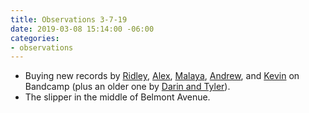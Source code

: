 ```yaml
---
title: Observations 3-7-19
date: 2019-03-08 15:14:00 -06:00
categories:
- observations
---
```


- Buying new records by [Ridley](https://poormoi.bandcamp.com/album/-), [Alex](https://joshuavirtue.bandcamp.com/album/post-faith-dialogues), [Malaya](https://side-action.bandcamp.com/album/demo), [Andrew](https://junglegreen.bandcamp.com/album/in-the-morning-im-so-down-and-all-that-i-want-is-your-love), and [Kevin](https://rubberbandgun.bandcamp.com/album/reach-out-and-take-it) on Bandcamp (plus an older one by [Darin and Tyler](https://tylerdamon.bandcamp.com/album/oninbo)).
- The slipper in the middle of Belmont Avenue.
